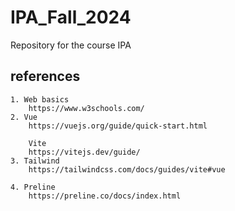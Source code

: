 # IPA_Fall_2024
Repository for the course IPA


## references
    1. Web basics
        https://www.w3schools.com/
    2. Vue
        https://vuejs.org/guide/quick-start.html

        Vite 
        https://vitejs.dev/guide/
    3. Tailwind
        https://tailwindcss.com/docs/guides/vite#vue
    
    4. Preline
        https://preline.co/docs/index.html
